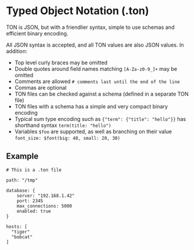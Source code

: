 #  Typed Object Notation (.ton)

TON is JSON, but with a friendlier syntax, simple to use schemas and efficient binary encoding.

All JSON syntax is accepted, and all TON values are also JSON values. In addition:

 * Top level curly braces may be omitted
 * Double quotes around field names matching `[A-Za-z0-9_]+` may be omitted
 * Comments are allowed `# comments last until the end of the line` 
 * Commas are optional
 * TON files can be checked against a schema (defined in a separate TON file)
 * TON files with a schema has a simple and very compact binary encoding
 * Typical sum type encoding such as `{"term": {"title": "hello"}}` has shorthand syntax `term(title: "hello")`
 * Variables `$foo` are supported, as well as branching on their value `font_size: $font(big: 40, small: 20, 30)`

## Example

    # This is a .ton file

    path: "/tmp"

    database: {
        server: "192.168.1.42"
        port: 2345
        max_connections: 5000
        enabled: true
    }

    hosts: [
      "tiger"
      "bobcat"
    ]


